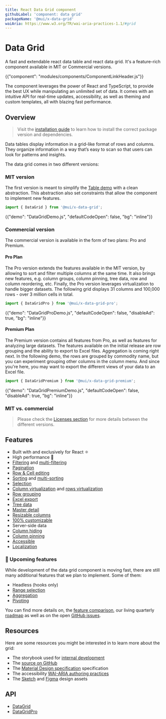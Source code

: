 ```yaml
---
title: React Data Grid component
githubLabel: 'component: data grid'
packageName: '@mui/x-data-grid'
waiAria: https://www.w3.org/TR/wai-aria-practices-1.1/#grid
---
```


# Data Grid

<p class="description">A fast and extendable react data table and react data grid. It's a feature-rich component available in MIT or Commercial versions.</p>

{{"component": "modules/components/ComponentLinkHeader.js"}}

The component leverages the power of React and TypeScript, to provide the best UX while manipulating an unlimited set of data. It comes with an intuitive API for real-time updates, accessibility, as well as theming and custom templates, all with blazing fast performance.

## Overview

> Visit the [installation guide](/x/react-data-grid/getting-started/#installation) to learn how to install the correct package version and dependencies.

Data tables display information in a grid-like format of rows and columns.
They organize information in a way that’s easy to scan so that users can look for patterns and insights.

The data grid comes in two different versions:

### MIT version

The first version is meant to simplify the [Table demo](/material-ui/react-table/#sorting-amp-selecting) with a clean abstraction.
This abstraction also set constraints that allow the component to implement new features.

```js
import { DataGrid } from '@mui/x-data-grid';
```

{{"demo": "DataGridDemo.js", "defaultCodeOpen": false, "bg": "inline"}}

### Commercial version

The commercial version is available in the form of two plans: Pro and Premium.

#### Pro Plan [<span class="plan-pro"></span>](https://mui.com/store/items/mui-x-pro/)

The Pro version extends the features available in the MIT version, by allowing to sort and filter multiple columns at the same time.
It also brings new features, e.g. column groups, column pinning, tree data, row and column reordering, etc.
Finally, the Pro version leverages virtualization to handle bigger datasets.
The following grid displays 31 columns and 100,000 rows - over 3 million cells in total.

```js
import { DataGridPro } from '@mui/x-data-grid-pro';
```

{{"demo": "DataGridProDemo.js", "defaultCodeOpen": false, "disableAd": true, "bg": "inline"}}

#### Premium Plan [<span class="plan-premium"></span>](https://mui.com/store/items/mui-x-premium/)

The Premium version contains all features from Pro, as well as features for analyzing large datasets.
The features available on the initial release are row grouping and the ability to export to Excel files.
Aggregation is coming right next.
In the following demo, the rows are grouped by commodity name, but you can experiment grouping other columns in the column menu.
And since you're here, you may want to export the different views of your data to an Excel file.

```js
import { DataGridPremium } from '@mui/x-data-grid-premium';
```

{{"demo": "DataGridPremiumDemo.js", "defaultCodeOpen": false, "disableAd": true, "bg": "inline"}}

### MIT vs. commercial

> Please check the [Licenses section](/x/advanced-components/#licenses) for more details between the different versions.

## Features

- Built with and exclusively for React ⚛️
- High performance 🚀
- [Filtering](/x/react-data-grid/filtering/) and [multi-filtering](/x/react-data-grid/filtering/#multi-filtering) <span class="plan-pro"></span>
- [Pagination](/x/react-data-grid/pagination/)
- [Row & Cell editing](/x/react-data-grid/editing/)
- [Sorting](/x/react-data-grid/sorting/) and [multi-sorting](/x/react-data-grid/sorting/#multi-sorting) <span class="plan-pro"></span>
- [Selection](/x/react-data-grid/selection/)
- [Column virtualization](/x/react-data-grid/virtualization/#column-virtualization) and [rows virtualization](/x/react-data-grid/virtualization/#row-virtualization) <span class="plan-pro"></span>
- [Row grouping](/x/react-data-grid/row-grouping) <span class="plan-premium"></span>
- [Excel export](/x/react-data-grid/export/#excel-export) <span class="plan-premium"></span>
- [Tree data](/x/react-data-grid/tree-data) <span class="plan-pro"></span>
- [Master detail](/x/react-data-grid/master-detail) <span class="plan-pro"></span>
- [Resizable columns](/x/react-data-grid/column-dimensions/#resizing) <span class="plan-pro"></span>
- [100% customizable](/x/react-data-grid/style/)
- Server-side data
- [Column hiding](/x/react-data-grid/column-visibility/)
- [Column pinning](/x/react-data-grid/column-pinning/) <span class="plan-pro"></span>
- [Accessible](/x/react-data-grid/accessibility/)
- [Localization](/x/react-data-grid/localization/)

### 🚧 Upcoming features

While development of the data grid component is moving fast, there are still many additional features that we plan to implement. Some of them:

- Headless (hooks only)
- [Range selection](/x/react-data-grid/selection/#range-selection) <span class="plan-premium"></span>
- [Aggregation](/x/react-data-grid/aggregation/) <span class="plan-premium"></span>
- [Pivoting](/x/react-data-grid/pivoting/) <span class="plan-premium"></span>

You can find more details on, the [feature comparison](/x/react-data-grid/getting-started/#feature-comparison), our living quarterly [roadmap](https://github.com/mui/mui-x/projects/1) as well as on the open [GitHub issues](https://github.com/mui/mui-x/issues?q=is%3Aopen+label%3A%22component%3A+DataGrid%22+label%3Aenhancement).

## Resources

Here are some resources you might be interested in to learn more about the grid:

- The storybook used for [internal development](https://material-ui-x.netlify.app/storybook/)
- The [source on GitHub](https://github.com/mui/mui-x/tree/master/packages/grid)
- The [Material Design specification](https://material.io/design/components/data-tables.html) specification
- The accessibility [WAI-ARIA authoring practices](https://www.w3.org/TR/wai-aria-practices/#grid)
- The [Sketch](https://mui.com/store/items/sketch-react/) and [Figma](https://mui.com/store/items/figma-react/) design assets

## API

- [DataGrid](/x/api/data-grid/data-grid/)
- [DataGridPro](/x/api/data-grid/data-grid-pro/)
